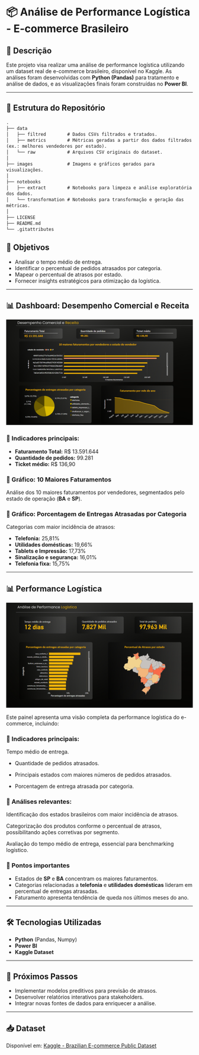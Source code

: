 # 📦 Análise de Performance Logística - E-commerce Brasileiro

## 📑 Descrição

Este projeto visa realizar uma análise de performance logística utilizando um dataset real de e-commerce brasileiro, disponível no Kaggle. As análises foram desenvolvidas com **Python (Pandas)** para tratamento e análise de dados, e as visualizações finais foram construídas no **Power BI**.

---

## 📂 Estrutura do Repositório

```text
.
├── data
│   ├── filtred        # Dados CSVs filtrados e tratados.
│   ├── metrics        # Métricas geradas a partir dos dados filtrados (ex.: melhores vendedores por estado).
│   └── raw            # Arquivos CSV originais do dataset.
│
├── images             # Imagens e gráficos gerados para visualizações.
│
├── notebooks
│   ├── extract        # Notebooks para limpeza e análise exploratória dos dados.
│   └── transformation # Notebooks para transformação e geração das métricas.
│
├── LICENSE
├── README.md
└── .gitattributes
```


## 🎯 Objetivos

- Analisar o tempo médio de entrega.
- Identificar o percentual de pedidos atrasados por categoria.
- Mapear o percentual de atrasos por estado.
- Fornecer insights estratégicos para otimização da logística.

---

## 📊 Dashboard: Desempenho Comercial e Receita

![Desempenho Comercial e Receita](./images/comercial.png)

### 🔸 Indicadores principais:

- **Faturamento Total:** R$ 13.591.644
- **Quantidade de pedidos:** 99.281
- **Ticket médio:** R$ 136,90

### 🔸 Gráfico: 10 Maiores Faturamentos

Análise dos 10 maiores faturamentos por vendedores, segmentados pelo estado de operação (**BA** e **SP**).

### 🔸 Gráfico: Porcentagem de Entregas Atrasadas por Categoria

Categorias com maior incidência de atrasos:

- **Telefonia:** 25,81%
- **Utilidades domésticas:** 19,66%
- **Tablets e Impressão:** 17,73%
- **Sinalização e segurança:** 16,01%
- **Telefonia fixa:** 15,75%

---

## 📊 Performance Logística

![Faturamento por Mês do Ano](./images/logistica.png)

Este painel apresenta uma visão completa da performance logística do e-commerce, incluindo:

### 🔸 Indicadores principais:
Tempo médio de entrega.

- Quantidade de pedidos atrasados.

- Principais estados com maiores números de pedidos atrasados.

- Porcentagem de entrega atrasada por categoria.

### 🔸 Análises relevantes:
Identificação dos estados brasileiros com maior incidência de atrasos.

Categorização dos produtos conforme o percentual de atrasos, possibilitando ações corretivas por segmento.

Avaliação do tempo médio de entrega, essencial para benchmarking logístico.

### 🔸 Pontos importantes
- Estados de **SP** e **BA** concentram os maiores faturamentos.
- Categorias relacionadas a **telefonia** e **utilidades domésticas** lideram em percentual de entregas atrasadas.
- Faturamento apresenta tendência de queda nos últimos meses do ano.

---

## 🛠️ Tecnologias Utilizadas

- **Python** (Pandas, Numpy)
- **Power BI**
- **Kaggle Dataset**

---

## 🚀 Próximos Passos

- Implementar modelos preditivos para previsão de atrasos.
- Desenvolver relatórios interativos para stakeholders.
- Integrar novas fontes de dados para enriquecer a análise.

---

## 📥 Dataset

Disponível em: [Kaggle - Brazilian E-commerce Public Dataset](https://www.kaggle.com/datasets/olistbr/brazilian-ecommerce)

